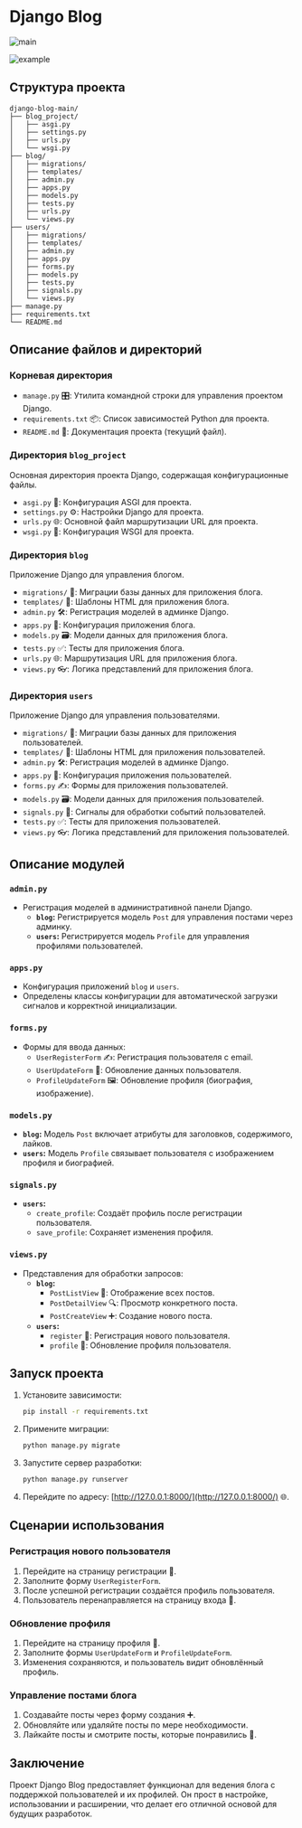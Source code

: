 # Django Blog

![main](https://raw.githubusercontent.com/Verbasik/Master-of-Data-Science/refs/heads/develop/01_%D0%A1%D0%B5%D0%BC%D0%B5%D1%81%D1%82%D1%80/Python%20-%20advanced%20level/Lab%20Work/06_case/assets/01.png)

![example](https://raw.githubusercontent.com/Verbasik/Master-of-Data-Science/refs/heads/develop/01_%D0%A1%D0%B5%D0%BC%D0%B5%D1%81%D1%82%D1%80/Python%20-%20advanced%20level/Lab%20Work/06_case/assets/02.png)

## Структура проекта

```
django-blog-main/
├── blog_project/
│   ├── asgi.py
│   ├── settings.py
│   ├── urls.py
│   └── wsgi.py
├── blog/
│   ├── migrations/
│   ├── templates/
│   ├── admin.py
│   ├── apps.py
│   ├── models.py
│   ├── tests.py
│   ├── urls.py
│   └── views.py
├── users/
│   ├── migrations/
│   ├── templates/
│   ├── admin.py
│   ├── apps.py
│   ├── forms.py
│   ├── models.py
│   ├── tests.py
│   ├── signals.py
│   └── views.py
├── manage.py
├── requirements.txt
└── README.md
```

## Описание файлов и директорий

### Корневая директория

- `manage.py` 🎛: Утилита командной строки для управления проектом Django.
- `requirements.txt` 📦: Список зависимостей Python для проекта.
- `README.md` 📖: Документация проекта (текущий файл).

### Директория `blog_project`

Основная директория проекта Django, содержащая конфигурационные файлы.

- `asgi.py` 🚀: Конфигурация ASGI для проекта.
- `settings.py` ⚙️: Настройки Django для проекта.
- `urls.py` 🌐: Основной файл маршрутизации URL для проекта.
- `wsgi.py` 🔧: Конфигурация WSGI для проекта.

### Директория `blog`

Приложение Django для управления блогом.

- `migrations/` 📂: Миграции базы данных для приложения блога.
- `templates/` 🎨: Шаблоны HTML для приложения блога.
- `admin.py` 🛠: Регистрация моделей в админке Django.
- `apps.py` 🔧: Конфигурация приложения блога.
- `models.py` 🗃: Модели данных для приложения блога.
- `tests.py` ✅: Тесты для приложения блога.
- `urls.py` 🌐: Маршрутизация URL для приложения блога.
- `views.py` 👓: Логика представлений для приложения блога.

### Директория `users`

Приложение Django для управления пользователями.

- `migrations/` 📂: Миграции базы данных для приложения пользователей.
- `templates/` 🎨: Шаблоны HTML для приложения пользователей.
- `admin.py` 🛠: Регистрация моделей в админке Django.
- `apps.py` 🔧: Конфигурация приложения пользователей.
- `forms.py` ✍️: Формы для приложения пользователей.
- `models.py` 🗃: Модели данных для приложения пользователей.
- `signals.py` 📡: Сигналы для обработки событий пользователей.
- `tests.py` ✅: Тесты для приложения пользователей.
- `views.py` 👓: Логика представлений для приложения пользователей.

## Описание модулей

### `admin.py`

- Регистрация моделей в административной панели Django.
  - **`blog`:** Регистрируется модель `Post` для управления постами через админку.
  - **`users`:** Регистрируется модель `Profile` для управления профилями пользователей.

### `apps.py`

- Конфигурация приложений `blog` и `users`.
- Определены классы конфигурации для автоматической загрузки сигналов и корректной инициализации.

### `forms.py`

- Формы для ввода данных:
  - `UserRegisterForm` ✍️: Регистрация пользователя с email.
  - `UserUpdateForm` 🔄: Обновление данных пользователя.
  - `ProfileUpdateForm` 🖼: Обновление профиля (биография, изображение).

### `models.py`

- **`blog`:** Модель `Post` включает атрибуты для заголовков, содержимого, лайков.
- **`users`:** Модель `Profile` связывает пользователя с изображением профиля и биографией.

### `signals.py`

- **`users`:**
  - `create_profile`: Создаёт профиль после регистрации пользователя.
  - `save_profile`: Сохраняет изменения профиля.

### `views.py`

- Представления для обработки запросов:
  - **`blog`:**
    - `PostListView` 📰: Отображение всех постов.
    - `PostDetailView` 🔍: Просмотр конкретного поста.
    - `PostCreateView` ➕: Создание нового поста.
  - **`users`:**
    - `register` 📝: Регистрация нового пользователя.
    - `profile` 👤: Обновление профиля пользователя.

## Запуск проекта

1. Установите зависимости:

   ```bash
   pip install -r requirements.txt
   ```

2. Примените миграции:

   ```bash
   python manage.py migrate
   ```

3. Запустите сервер разработки:

   ```bash
   python manage.py runserver
   ```

4. Перейдите по адресу: [http://127.0.0.1:8000/](http://127.0.0.1:8000/) 🌐.

## Сценарии использования

### Регистрация нового пользователя

1. Перейдите на страницу регистрации 📝.
2. Заполните форму `UserRegisterForm`.
3. После успешной регистрации создаётся профиль пользователя.
4. Пользователь перенаправляется на страницу входа 🔐.

### Обновление профиля

1. Перейдите на страницу профиля 👤.
2. Заполните формы `UserUpdateForm` и `ProfileUpdateForm`.
3. Изменения сохраняются, и пользователь видит обновлённый профиль.

### Управление постами блога

1. Создавайте посты через форму создания ➕.
2. Обновляйте или удаляйте посты по мере необходимости.
3. Лайкайте посты и смотрите посты, которые понравились 💖.

## Заключение

Проект Django Blog предоставляет функционал для ведения блога с поддержкой пользователей и их профилей. Он прост в настройке, использовании и расширении, что делает его отличной основой для будущих разработок.
